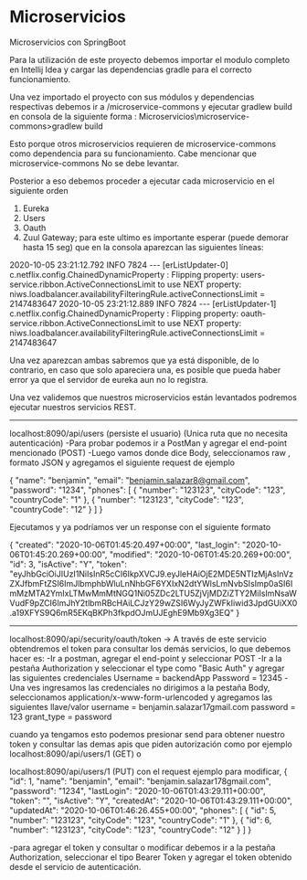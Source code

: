 # Microservicios
Microservicios con SpringBoot

Para la utilización de este proyecto debemos importar el modulo completo en Intellij Idea y cargar las dependencias gradle para el correcto funcionamiento.

Una vez importado el proyecto con sus módulos y dependencias respectivas debemos ir a /microservice-commons y ejecutar gradlew build en consola de la siguiente forma :
Microservicios\microservice-commons>gradlew build

Esto porque otros microservicios requieren de microservice-commons como dependencia para su funcionamiento. Cabe mencionar que microservice-commons No se debe levantar.

Posterior a eso debemos proceder a ejecutar cada microservicio en el siguiente orden
1. Eureka
2. Users
3. Oauth
4. Zuul Gateway; para este ultimo es importante esperar (puede demorar hasta 15 seg) que en la consola aparezcan las siguientes líneas:

2020-10-05 23:21:12.792  INFO 7824 --- [erListUpdater-0] c.netflix.config.ChainedDynamicProperty  : Flipping property: users-service.ribbon.ActiveConnectionsLimit to use NEXT property: niws.loadbalancer.availabilityFilteringRule.activeConnectionsLimit = 2147483647
2020-10-05 23:21:12.889  INFO 7824 --- [erListUpdater-1] c.netflix.config.ChainedDynamicProperty  : Flipping property: oauth-service.ribbon.ActiveConnectionsLimit to use NEXT property: niws.loadbalancer.availabilityFilteringRule.activeConnectionsLimit = 2147483647

Una vez aparezcan ambas sabremos que ya está disponible, de lo contrario, en caso que solo apareciera una, es posible que pueda haber error ya que el servidor de eureka aun no lo registra.

Una vez validemos que nuestros microservicios están levantados podremos ejecutar nuestros servicios REST.

------------------------------
localhost:8090/api/users (persiste el usuario) (Unica ruta que no necesita autenticación)
-Para probar podemos ir a PostMan y agregar el end-point mencionado (POST)
-Luego vamos donde dice Body, seleccionamos raw , formato JSON y agregamos el siguiente request de ejemplo

{
    "name": "benjamin",
    "email": "benjamin.salazar8@gmail.com",
    "password": "1234",
    "phones": [
        {
            "number": "123123",
            "cityCode": "123",
            "countryCode": "1"
        },
         {
            "number": "123123",
            "cityCode": "123",
            "countryCode": "12"
        }
    ]
}

Ejecutamos y ya podríamos ver un response con el siguiente formato

{
    "created": "2020-10-06T01:45:20.497+00:00",
    "last_login": "2020-10-06T01:45:20.269+00:00",
    "modified": "2020-10-06T01:45:20.269+00:00",
    "id": 3,
    "isActive": "Y",
    "token": "eyJhbGciOiJIUzI1NiIsInR5cCI6IkpXVCJ9.eyJleHAiOjE2MDE5NTIzMjAsInVzZXJfbmFtZSI6ImJlbmphbWluLnNhbGF6YXIxN2dtYWlsLmNvbSIsImp0aSI6ImMzMTA2YmIxLTMwMmMtNGQ1Ni05ZDc2LTU5ZjVjMDZiZTY2MiIsImNsaWVudF9pZCI6ImJhY2tlbmRBcHAiLCJzY29wZSI6WyJyZWFkIiwid3JpdGUiXX0.a19XFYS9Q6mR5EKqBKPh3fkpdOJmUJEghE9Mb9Xg3EQ"
}

--------------------------------------------------
localhost:8090/api/security/oauth/token -> A través de este servicio obtendremos el token para consultar los demás servicios, lo que debemos hacer es:
-Ir a postman, agregar el end-point y seleccionar POST
-Ir a la pestaña Authorization y seleccionar el type como "Basic Auth" y agregar las siguientes credenciales 
Username = backendApp
Password = 12345
-Una ves ingresamos las credenciales no dirigimos a la pestaña Body, seleccionamos application/x-www-form-urlencoded
y agregamos las siguientes llave/valor
username = benjamin.salazar17gmail.com
password = 123
grant_type = password

cuando ya tengamos esto podemos presionar send para obtener nuestro token y consultar las demas apis que piden autorización como por ejemplo
localhost:8090/api/users/1 (GET)
o

localhost:8090/api/users/1 (PUT)
con el request ejemplo para modificar,
{
    "id": 1,
    "name": "benjamin",
    "email": "benjamin.salazar178gmail.com",
    "password": "1234",
    "lastLogin": "2020-10-06T01:43:29.111+00:00",
    "token": "",
    "isActive": "Y",
    "createdAt": "2020-10-06T01:43:29.111+00:00",
    "updatedAt": "2020-10-06T01:46:26.455+00:00",
    "phones": [
        {
            "id": 5,
            "number": "123123",
            "cityCode": "123",
            "countryCode": "1"
        },
        {
            "id": 6,
            "number": "123123",
            "cityCode": "123",
            "countryCode": "12"
        }
    ]
}



-para agregar el token y consultar o modificar debemos ir a la pestaña Authorization, seleccionar el tipo Bearer Token y agregar el token obtenido desde el servicio de autenticación.
